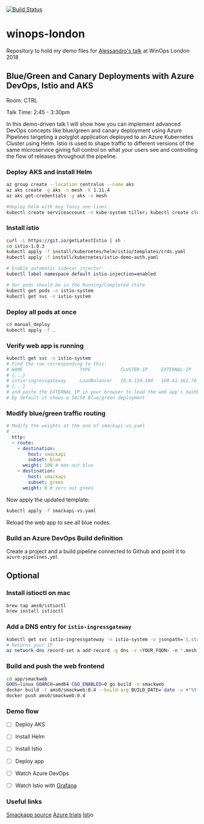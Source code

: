 [![Build Status](https://dev.azure.com/pjawesome/winops-london/_apis/build/status/pierluigi.winops-london?branchName=master)](https://dev.azure.com/pjawesome/winops-london/_build/latest?definitionId=2?branchName=master)

# winops-london
Repository to hold my demo files for [Alessandro's talk](https://www.winops.org/london/agenda/bluegreen.php) at WinOps London 2018


## Blue/Green and Canary Deployments with Azure DevOps, Istio and AKS

Room: CTRL

Talk Time: 2:45 - 3:30pm

In this demo-driven talk I will show how you can implement advanced DevOps concepts like blue/green and canary deployment using Azure Pipelines targeting a polyglot application deployed to an Azure Kubernetes Cluster using Helm. Istio is used to shape traffic to different versions of the same microservice giving full control on what your users see and controlling the flow of releases throughout the pipeline.

### Deploy AKS and install Helm

```bash
az group create --location centralus --name aks
az aks create -g aks -n mesh -k 1.11.4
az aks get-credentials -g aks -n mesh

#deploy helm with muy fancy one-liner
kubectl create serviceaccount -n kube-system tiller; kubectl create clusterrolebinding tiller --clusterrole=cluster-admin --serviceaccount=kube-system:tiller; helm init --service-account tiller
```

### Install istio

```bash
curl -L https://git.io/getLatestIstio | sh -
cd istio-1.0.3
kubectl apply -f install/kubernetes/helm/istio/templates/crds.yaml
kubectl apply -f install/kubernetes/istio-demo-auth.yaml

# Enable automatic sidecar injector
kubectl label namespace default istio-injection=enabled

# Our pods should be in the Running/Completed state
kubectl get pods -n istio-system
kubectl get svc -n istio-system
```

### Deploy all pods at once

```bash
cd manual_deploy
kubectl apply -f .
```
### Verify web app is running

```bash
kubectl get svc -n istio-system
# Find the row corresponding to this:
# NAME                     TYPE           CLUSTER-IP     EXTERNAL-IP     PORT(S)
# {...}
# istio-ingressgateway     LoadBalancer   10.0.134.104   168.61.161.70   80:31380/TCP,443:31390/TCP,31400:31400/TCP,15011:30482/TCP,8060:30740/TCP,853:31204/TCP,15030:31704/TCP,15031:31097/TCP   38m
# {...}
# and paste the EXTERNAL_IP in your browser to load the web app's dashboard. 
# By default it shows a 50/50 Blue/green deployment

```

### Modify blue/green traffic routing

```yaml
# Modify the weights at the end of smackapi-vs.yaml
# ...
  http:
  - route:
    - destination:
        host: smackapi
        subset: blue
      weight: 100 # max out blue
    - destination:
        host: smackapi
        subset: green
      weight: 0 # zero out green
```

Now apply the updated template:

```bash
kubectl apply -f smackapi-vs.yaml
```

Reload the web app to see all blue nodes.

### Build an Azure DevOps Build definition

Create a project and a build pipeline connected to Github and point it to `azure-pipelines.yml`


## Optional

### Install istioctl on mac

```bash
brew tap ams0/istioctl
brew install istioctl
```

### Add a DNS entry for `istio-ingressgateway`

```bash
kubectl get svc istio-ingressgateway -n istio-system -o jsonpath='{.status.loadBalancer.ingress[0].ip}'
# Returns your IP
az network dns record-set a add-record -g dns -z <YOUR_FQDN> -n *.mesh --value <IP>
```

### Build and push the web frontend

```bash
cd app/smackweb
GOOS=linux GOARCH=amd64 CGO_ENABLED=0 go build -o smackweb
docker build -t ams0/smackweb:0.4 --build-arg BUILD_DATE=`date -u +"%Y-%m-%dT%H%M%SZ"` --build-arg VCS_REF=`git rev-parse --short HEAD` --build-arg IMAGE_TAG_REF=0.4 .
docker push ams0/smackweb:0.4
```


### Demo flow

- [ ] Deploy AKS
- [ ] Install Helm
- [ ] Install Istio
- [ ] Deploy app
- [ ] Watch Azure DevOps
- [ ] Watch Istio with [Grafana](http://127.0.0.1:8001/api/v1/namespaces/istio-system/services/grafana:3000/proxy/d/UbsSZTDik/istio-workload-dashboard?refresh=10s&orgId=1&var-namespace=default&var-workload=smackapi&var-srcns=All&var-srcwl=All&var-dstsvc=All)



### Useful links

[Smackapp source](https://github.com/chzbrgr71/microsmackv2)
[Azure trials](aka.ms/aztrialsuk)
[Isti](http://istio.sh)o
